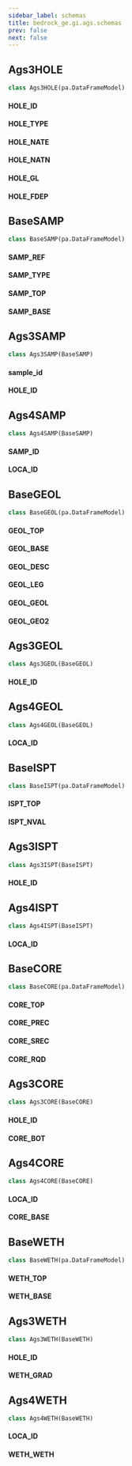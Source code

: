 ```yaml
---
sidebar_label: schemas
title: bedrock_ge.gi.ags.schemas
prev: false
next: false
---
```


## Ags3HOLE

```python
class Ags3HOLE(pa.DataFrameModel)
```

#### HOLE\_ID

#### HOLE\_TYPE

#### HOLE\_NATE

#### HOLE\_NATN

#### HOLE\_GL

#### HOLE\_FDEP

## BaseSAMP

```python
class BaseSAMP(pa.DataFrameModel)
```

#### SAMP\_REF

#### SAMP\_TYPE

#### SAMP\_TOP

#### SAMP\_BASE

## Ags3SAMP

```python
class Ags3SAMP(BaseSAMP)
```

#### sample\_id

#### HOLE\_ID

## Ags4SAMP

```python
class Ags4SAMP(BaseSAMP)
```

#### SAMP\_ID

#### LOCA\_ID

## BaseGEOL

```python
class BaseGEOL(pa.DataFrameModel)
```

#### GEOL\_TOP

#### GEOL\_BASE

#### GEOL\_DESC

#### GEOL\_LEG

#### GEOL\_GEOL

#### GEOL\_GEO2

## Ags3GEOL

```python
class Ags3GEOL(BaseGEOL)
```

#### HOLE\_ID

## Ags4GEOL

```python
class Ags4GEOL(BaseGEOL)
```

#### LOCA\_ID

## BaseISPT

```python
class BaseISPT(pa.DataFrameModel)
```

#### ISPT\_TOP

#### ISPT\_NVAL

## Ags3ISPT

```python
class Ags3ISPT(BaseISPT)
```

#### HOLE\_ID

## Ags4ISPT

```python
class Ags4ISPT(BaseISPT)
```

#### LOCA\_ID

## BaseCORE

```python
class BaseCORE(pa.DataFrameModel)
```

#### CORE\_TOP

#### CORE\_PREC

#### CORE\_SREC

#### CORE\_RQD

## Ags3CORE

```python
class Ags3CORE(BaseCORE)
```

#### HOLE\_ID

#### CORE\_BOT

## Ags4CORE

```python
class Ags4CORE(BaseCORE)
```

#### LOCA\_ID

#### CORE\_BASE

## BaseWETH

```python
class BaseWETH(pa.DataFrameModel)
```

#### WETH\_TOP

#### WETH\_BASE

## Ags3WETH

```python
class Ags3WETH(BaseWETH)
```

#### HOLE\_ID

#### WETH\_GRAD

## Ags4WETH

```python
class Ags4WETH(BaseWETH)
```

#### LOCA\_ID

#### WETH\_WETH

